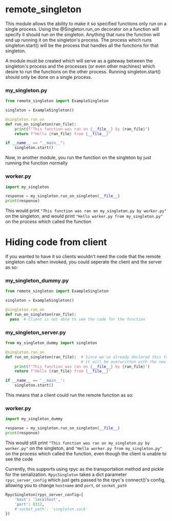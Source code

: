 # remote_singleton
This module allows the ability to make it so specified functions only run on a single process.
Using the @Singleton.run_on decorator on a function will specify it should run on the singleton.
Anything that runs the function will end up running it on the singleton's process.
The process which runs singleton.start() will be the process that handles all the functions for that singleton.

A module must be created which will serve as a gateway between the singleton's process and the processes (or even other machines) which desire to run the functions on the other process. Running singleton.start() should only be done on a single process.
### my_singleton.py
```py
from remote_singleton import ExampleSingleton

singleton = ExampleSingleton()

@singleton.run_on
def run_on_singleton(ran_file):
    print(f"This function was ran on {__file__} by {ran_file}")
    return f"Hello {ran_file} from {__file__}"

if __name__ == "__main__":
    singleton.start()
```
Now, in another module, you run the function on the singleton by just running the function normally
### worker.py
```py
import my_singleton

response = my_singleton.run_on_singleton(__file__)
print(response)
```
This would print `"This function was ran on my_singleton.py by worker.py"` on the singleton, and would print `"Hello worker.py from my_singleton.py"` on the process which called the function

# Hiding code from client

If you wanted to have it so clients wouldn't need the code that the remote singleton calls when invoked, you could seperate the client and the server as so:
### my_singleton_dummy.py
```py
from remote_singleton import ExampleSingleton

singleton = ExampleSingleton()

@singleton.run_on
def run_on_singleton(ran_file):
  pass  # Client is not able to see the code for the function
```
### my_singleton_server.py
```py
from my_singleton_dummy import singleton

@singleton.run_on
def run_on_singleton(ran_file):  # Since we've already declared this function before in the dummy,
                                 # it will be overwritten with the new code
    print(f"This function was ran on {__file__} by {ran_file}")
    return f"Hello {ran_file} from {__file__}"

if __name__ == '__main__':
    singleton.start()
```

This means that a client could run the remote function as so:
### worker.py
```py
import my_singleton_dummy

response = my_singleton.run_on_singleton(__file__)
print(response)
```
This would still print `"This function was ran on my_singleton.py by worker.py"` on the singleton, and `"Hello worker.py from my_singleton.py"` on the process which called the function, even though the client is unable to see the code

Currently, this supports using rpyc as the transportation method and pickle for the serialization. `RpycSingleton` takes a dict parameter `rpyc_server_config` which just gets passed to the rpyc's connect()'s config, allowing you to change `hostname` and `port`, or `socket_path`
```py
RpycSingleton(rpyc_server_config={
    'host': 'localhost',
    'port': 8312,
    #'socket_path': 'singleton.sock'
})
```
